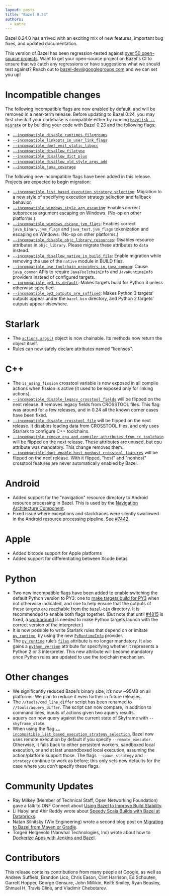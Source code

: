 ```yaml
---
layout: posts
title: "Bazel 0.24"
authors:
  - katre
---
```


Bazel 0.24.0 has arrived with an exciting mix of new features, important bug fixes, and updated documentation.

This version of Bazel has been regression-tested against [over 50 open-source projects](https://buildkite.com/bazel/bazel-at-head-plus-downstream/builds/867). Want to get your open-source project on Bazel's CI to ensure that we catch any regressions or have suggestions what we should test against? Reach out to bazel-dev@googlegroups.com and we can set you up!

# Incompatible changes
The following incompatible flags are now enabled by default, and will be removed in a near-term release. Before updating to Bazel 0.24, you may first check if your codebase is compatible either by running [`bazelisk --migrate`](https://github.com/philwo/bazelisk) or by building your code with Bazel
0.23 and the following flags:

   - [`--incompatible_disable_runtimes_filegroups`](https://github.com/bazelbuild/bazel/issues/6942)
   - [`--incompatible_linkopts_in_user_link_flags`](https://github.com/bazelbuild/bazel/issues/6826)
   - [`--incompatible_dont_emit_static_libgcc`](https://github.com/bazelbuild/bazel/issues/6825)
   - [`--incompatible_disallow_filetype`](https://github.com/bazelbuild/bazel/issues/5831)
   - [`--incompatible_disallow_dict_plus`](https://github.com/bazelbuild/bazel/issues/6461)
   - [`--incompatible_disallow_old_style_args_add`](https://github.com/bazelbuild/bazel/issues/5822)
   - [`--incompatible_java_coverage`](https://github.com/bazelbuild/bazel/issues/7425)

The following new incompatible flags have been added in this release. Projects are expected to begin migration:

   - [`--incompatible_list_based_execution_strategy_selection`](https://github.com/bazelbuild/bazel/issues/7480): Migration to a new style of specifying  execution strategy selection and fallback behavior.
   - [`--incompatible_windows_style_arg_escaping`](https://github.com/bazelbuild/bazel/issues/7454): Enables correct subprocess argument escaping on Windows. (No-op on other platforms.)
   - [`--incompatible_windows_escape_jvm_flags`](https://github.com/bazelbuild/bazel/issues/7486): Enables correct `java_binary.jvm_flags` and `java_test.jvm_flags` tokenization and escaping on Windows. (No-op on other platforms.)
   - [`--incompatible_disable_objc_library_resources`](https://github.com/bazelbuild/bazel/issues/7594): Disables resource attributes in `objc_library`. Please migrate these attributes to `data` instead.
   - [`--incompatible_disallow_native_in_build_file`](https://github.com/bazelbuild/bazel/issues/7513): Enable migration while removing the use of the `native` module in BUILD files.
   - [`--incompatible_use_toolchain_providers_in_java_common`](https://github.com/bazelbuild/bazel/issues/7186): Cause `java_common` APIs to require `JavaToolchainInfo` and `JavaRuntimeInfo` providers instead of configured targets.
   - [`--incompatible_py3_is_default`](https://github.com/bazelbuild/bazel/issues/7359): Makes targets build for Python 3 unless otherwise specified.
   - [`--incompatible_py2_outputs_are_suffixed`](https://github.com/bazelbuild/bazel/issues/7593): Makes Python 3 targets’ outputs appear under the `bazel-bin` directory, and Python 2 targets’ outputs appear elsewhere.

# Starlark
  - The [`actions.args()`](https://docs.bazel.build/versions/master/skylark/lib/Args.html) object is now chainable. Its methods now return the object itself.
  - Rules can now safely declare attributes named "licenses".

# C++
  - The `is_using_fission` crosstool variable is now exposed in all compile actions when fission is active (it used to be exposed only for linking actions).
  - [`--incompatible_disable_legacy_crosstool_fields`](https://github.com/bazelbuild/bazel/issues/6861) will be flipped on the next release. It removes legacy fields from CROSSTOOL files. This flag was around for a few releases, and in 0.24 all the known corner cases have been fixed.
  - [`--incompatible_disable_crosstool_file`](https://github.com/bazelbuild/bazel/issues/7320) will be flipped on the next release. It disables loading data from CROSSTOOL files, and only uses Starlark to configure C++ toolchains.
  - [`--incompatible_remove_cpu_and_compiler_attributes_from_cc_toolchain`](https://github.com/bazelbuild/bazel/issues/7075) will be flipped on the next release. These attributes are unused, but cpu attribute was mandatory. This change removes them.
  - [`--incompatible_dont_enable_host_nonhost_crosstool_features`](https://github.com/bazelbuild/bazel/issues/7407) will be flipped on the next release. With it flipped, "host" and "nonhost" crosstool features are never automatically enabled by Bazel.

# Android
  - Added support for the "navigation" resource directory to Android resource processing in Bazel. This is used by the [Navigation Architecture Component](https://developer.android.com/topic/libraries/architecture/navigation).
  - Fixed issue where exceptions and stacktraces were silently swallowed in the Android resource processing pipeline. See [#7442](https://github.com/bazelbuild/bazel/issues/7442).

# Apple
  - Added bitcode support for Apple platforms
  - Added support for differentiating between Xcode betas

# Python
  - Two new incompatible flags have been added to enable switching the default Python version to PY3: one to [make targets build for PY3](https://github.com/bazelbuild/bazel/issues/7359) when not otherwise indicated, and one to help ensure that the outputs of these targets are [reachable from the `bazel-bin`](https://github.com/bazelbuild/bazel/issues/7593) directory. It is recommended to enable both flags together. (But note that until [#4815](https://github.com/bazelbuild/bazel/issues/4815) is fixed, a [workaround](https://github.com/bazelbuild/bazel/issues/4815#issuecomment-460777113) is needed to make Python targets launch with the correct version of the interpreter.)
  - It is now possible to write Starlark rules that depend on or imitate [`py_runtime`](https://docs.bazel.build/versions/master/be/python.html#py_runtime), by using the new [`PyRuntimeInfo`](https://docs.bazel.build/versions/master/skylark/lib/PyRuntimeInfo.html) provider.
  - The [`py_runtime`](https://docs.bazel.build/versions/master/be/python.html#py_runtime) rule’s [`files`](https://docs.bazel.build/versions/master/be/python.html#py_runtime.files) attribute is no longer mandatory. It also gains a [`python_version`](https://docs.bazel.build/versions/master/be/python.html#py_runtime.python_version) attribute for specifying whether it represents a Python 2 or 3 interpreter. This new attribute will become mandatory once Python rules are updated to use the toolchain mechanism.

# Other changes
  - We significantly reduced Bazel’s binary size, it’s now ~95MB on all platforms. We plan to reduce it even further in future releases.
  - The  `//tools/cmd_line_differ` script has been renamed to `//tools/aquery_differ`. The script can now compare, in addition to command lines, inputs of actions given two aquery results.
  - aquery can now query against the current state of Skyframe with `--skyframe_state`.
  - When using the flag [`--incompatible_list_based_execution_strategy_selection`](https://github.com/bazelbuild/bazel/issues/7480), Bazel now uses remote execution by default if you specify `--remote_executor`. Otherwise, it falls back to either persistent workers, sandboxed local execution, or and at last unsandboxed local execution, assuming the action/platform support those. The flags `--spawn_strategy` and `--strategy` continue to work as before; this only sets new defaults for the case where you don't specify these flags.

# Community Updates
  - Ray Milkey (Member of Technical Staff, Open Networking Foundation) gave a talk to ONF Connect about [Using Bazel to Improve Build Stability](https://www.youtube.com/watch?v=hpauSkts1JE).
  - Li Haoyi and Ahir Reddy wrote about [Speedy Scala Builds with Bazel at Databricks](https://databricks.com/blog/2019/02/27/speedy-scala-builds-with-bazel-at-databricks.html).
  - Natan Silnitsky (Wix Engineering) wrote a second blog post on [Migrating to Bazel from Maven or Gradle](https://medium.com/wix-engineering/migrating-to-bazel-from-maven-or-gradle-be561f455c37).
  - Torgeir Helgevold (Narwhal Technologies, Inc) wrote about how to [Dockerize Apps with Jenkins and Bazel](https://blog.nrwl.io/dockerize-apps-with-jenkins-and-bazel-797c7964ae3b).

# Contributors
This release contains contributions from many people at Google, as well as Andrew Suffield, Brandon Lico, Chris Eason, Clint Harrison, Ed Schouten, Garrett Hopper, George Gensure, John Millikin, Keith Smiley, Ryan Beasley, Shmuel H, Travis Cline, and Vladimir Chebotarev.

